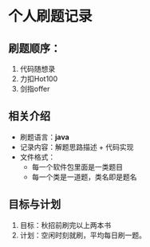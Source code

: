 # 个人刷题记录

##	刷题顺序：

1. 代码随想录
2. 力扣Hot100
3. 剑指offer

## 相关介绍

* 刷题语言：**java**
* 记录内容：解题思路描述 + 代码实现
* 文件格式：
  * 每一个软件包里面是一类题目
  * 每一个类是一道题，类名即是题名

## 目标与计划

1. 目标：秋招前刷完以上两本书
2. 计划：空闲时刻就刷，平均每日刷一题。